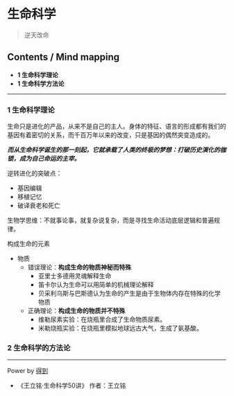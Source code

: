 # 生命科学
> 逆天改命

## Contents / Mind mapping
- **1 生命科学理论**
- **1 生命科学方法论**

---

### 1 生命科学理论

生命只是进化的产品，从来不是自己的主人。身体的特征、语言的形成都有我们的基因有着密切的关系，而千百万年以来的改变，只是基因的偶然突变造成的。

***而从生命科学诞生的那一刻起，它就承载了人类的终极的梦想：打破历史演化的枷锁，成为自己命运的主宰。***

逆转进化的突破点：  
- 基因编辑  
- 移植记忆  
- 破译衰老和死亡

生物学思维：不就事论事，就复杂说复杂，而是寻找生命活动底层逻辑和普遍规律。

构成生命的元素
- 物质
  - 错误理论：**构成生命的物质神秘而特殊**
    - 亚里士多德用灵魂解释生命
    - 笛卡尔认为生命可以用简单的机械理论解释
    - 贝采利乌斯与巴斯德认为生命的产生是由于生物体内存在特殊的化学物质
  - 正确理论：**构成生命的物质并不特殊**
    - 维勒尿素实验：在烧瓶里合成了生命物质尿素。
    - 米勒烧瓶实验：在烧瓶里模拟地球远古大气，生成了氨基酸。



### 2 生命科学的方法论

---
Power by [得到](https://igetget.com)
- 《王立铭·生命科学50讲》 作者：王立铭
